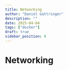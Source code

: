 ```yaml
---
title: Networking
author: "Daniel Gattringer"
description: ""
date: 2025-04-04
tags: ["docker"]
draft: true
sidebar_position: 8
---
```


# Networking
